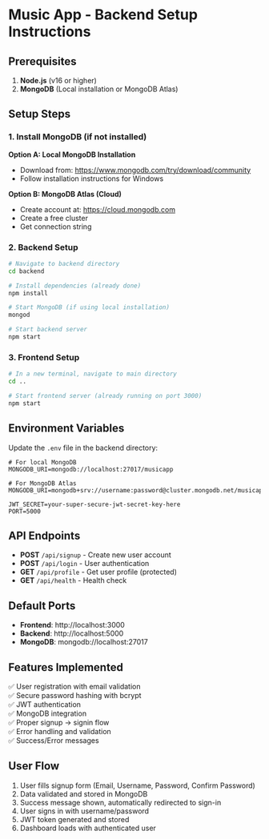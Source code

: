 # Music App - Backend Setup Instructions

## Prerequisites
1. **Node.js** (v16 or higher)
2. **MongoDB** (Local installation or MongoDB Atlas)

## Setup Steps

### 1. Install MongoDB (if not installed)
**Option A: Local MongoDB Installation**
- Download from: https://www.mongodb.com/try/download/community
- Follow installation instructions for Windows

**Option B: MongoDB Atlas (Cloud)**
- Create account at: https://cloud.mongodb.com
- Create a free cluster
- Get connection string

### 2. Backend Setup
```bash
# Navigate to backend directory
cd backend

# Install dependencies (already done)
npm install

# Start MongoDB (if using local installation)
mongod

# Start backend server
npm start
```

### 3. Frontend Setup
```bash
# In a new terminal, navigate to main directory
cd ..

# Start frontend server (already running on port 3000)
npm start
```

## Environment Variables
Update the `.env` file in the backend directory:

```env
# For local MongoDB
MONGODB_URI=mongodb://localhost:27017/musicapp

# For MongoDB Atlas
MONGODB_URI=mongodb+srv://username:password@cluster.mongodb.net/musicapp

JWT_SECRET=your-super-secure-jwt-secret-key-here
PORT=5000
```

## API Endpoints
- **POST** `/api/signup` - Create new user account
- **POST** `/api/login` - User authentication
- **GET** `/api/profile` - Get user profile (protected)
- **GET** `/api/health` - Health check

## Default Ports
- **Frontend**: http://localhost:3000
- **Backend**: http://localhost:5000
- **MongoDB**: mongodb://localhost:27017

## Features Implemented
✅ User registration with email validation  
✅ Secure password hashing with bcrypt  
✅ JWT authentication  
✅ MongoDB integration  
✅ Proper signup → signin flow  
✅ Error handling and validation  
✅ Success/Error messages  

## User Flow
1. User fills signup form (Email, Username, Password, Confirm Password)
2. Data validated and stored in MongoDB
3. Success message shown, automatically redirected to sign-in
4. User signs in with username/password
5. JWT token generated and stored
6. Dashboard loads with authenticated user